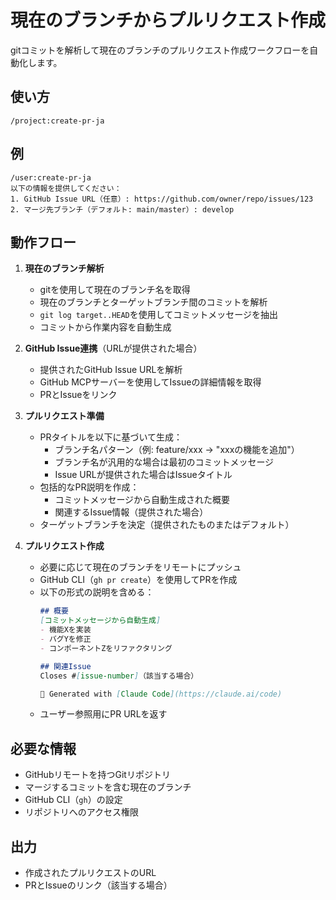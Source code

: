 # 現在のブランチからプルリクエスト作成

gitコミットを解析して現在のブランチのプルリクエスト作成ワークフローを自動化します。

## 使い方

```
/project:create-pr-ja
```

## 例

```
/user:create-pr-ja
以下の情報を提供してください：
1. GitHub Issue URL（任意）: https://github.com/owner/repo/issues/123
2. マージ先ブランチ（デフォルト: main/master）: develop
```

## 動作フロー

1. **現在のブランチ解析**
   - gitを使用して現在のブランチ名を取得
   - 現在のブランチとターゲットブランチ間のコミットを解析
   - `git log target..HEAD`を使用してコミットメッセージを抽出
   - コミットから作業内容を自動生成

2. **GitHub Issue連携**（URLが提供された場合）
   - 提供されたGitHub Issue URLを解析
   - GitHub MCPサーバーを使用してIssueの詳細情報を取得
   - PRとIssueをリンク

3. **プルリクエスト準備**
   - PRタイトルを以下に基づいて生成：
     - ブランチ名パターン（例: feature/xxx → "xxxの機能を追加"）
     - ブランチ名が汎用的な場合は最初のコミットメッセージ
     - Issue URLが提供された場合はIssueタイトル
   - 包括的なPR説明を作成：
     - コミットメッセージから自動生成された概要
     - 関連するIssue情報（提供された場合）
   - ターゲットブランチを決定（提供されたものまたはデフォルト）

4. **プルリクエスト作成**
   - 必要に応じて現在のブランチをリモートにプッシュ
   - GitHub CLI（`gh pr create`）を使用してPRを作成
   - 以下の形式の説明を含める：
     ```markdown
     ## 概要
     [コミットメッセージから自動生成]
     - 機能Xを実装
     - バグYを修正
     - コンポーネントZをリファクタリング
     
     ## 関連Issue
     Closes #[issue-number]（該当する場合）
     
     🤖 Generated with [Claude Code](https://claude.ai/code)
     ```
   - ユーザー参照用にPR URLを返す

## 必要な情報

- GitHubリモートを持つGitリポジトリ
- マージするコミットを含む現在のブランチ
- GitHub CLI（`gh`）の設定
- リポジトリへのアクセス権限

## 出力

- 作成されたプルリクエストのURL
- PRとIssueのリンク（該当する場合）